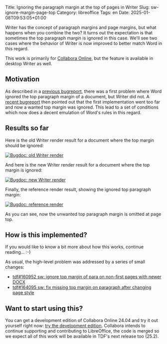 Title: Ignoring the paragraph margin at the top of pages in Writer
Slug: sw-ignore-margin-page-top
Category: libreoffice
Tags: en
Date: 2025-01-08T09:53:05+01:00

Writer has the concept of paragraph margins and page margins, but what happens when you combine the
two? It turns out the expectation is that sometimes the top paragraph margin is ignored in this
case. We'll see two cases where the behavior of Writer is now improved to better match Word in this
regard.

This work is primarily for [Collabora Online](https://www.collaboraonline.com/), but the feature is
available in desktop Writer as well.

## Motivation

As described in a [previous bugreport](https://bugs.documentfoundation.org/show_bug.cgi?id=160952),
there was a first problem where Word ignored the top paragraph margin of a document, but Writer did
not. A [recent bugreport](https://bugs.documentfoundation.org/show_bug.cgi?id=164095) then pointed
out that the first implementation went too far and now a wanted top margin was ignored. This lead to
a set of conditions which now does a decent emulation of Word's rules in this regard.

## Results so far

Here is the old Writer render result for a document where the top margin should be ignored:

[![Bugdoc: old Writer render](https://share.vmiklos.hu/blog/sw-ignore-margin-page-top/old.png)](https://share.vmiklos.hu/blog/sw-ignore-margin-page-top/old.png)

And here is the new Writer render result for a document where the top margin is ignored:

[![Bugdoc: new Writer render](https://share.vmiklos.hu/blog/sw-ignore-margin-page-top/new.png)](https://share.vmiklos.hu/blog/sw-ignore-margin-page-top/new.png)

Finally, the reference render result, showing the ignored top paragraph margin:

[![Bugdoc: reference render](https://share.vmiklos.hu/blog/sw-ignore-margin-page-top/ref.png)](https://share.vmiklos.hu/blog/sw-ignore-margin-page-top/ref.png)

As you can see, now the unwanted top paragraph margin is omitted at page top.

## How is this implemented?

If you would like to know a bit more about how this works, continue reading... :-)

As usual, the high-level problem was addressed by a series of small changes:

- [tdf#160952 sw: ignore top margin of para on non-first pages with newer DOCX](https://git.libreoffice.org/core/commit/abd90828cf101581a07b9d1c371a8c3156521e9f)
- [tdf#164095 sw: fix missing top margin on paragraph after changing page style](https://git.libreoffice.org/core/commit/ae7900dd42a65aaf60df6b21b9ad511496b209d9)

## Want to start using this?

You can get a development edition of Collabora Online 24.04 and try it out yourself right now: [try
the development edition](https://www.collaboraonline.com/code/).  Collabora intends to continue
supporting and contributing to LibreOffice, the code is merged so we expect all of this work will be
available in TDF's next release too (25.2).

